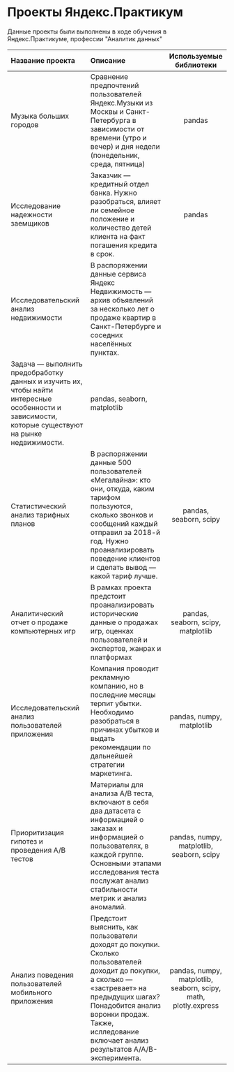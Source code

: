 # Проекты Яндекс.Практикум

Данные проекты были выполнены в ходе обучения в Яндекс.Практикуме, профессии "Аналитик данных"

| Название проекта      | Описание	             | Используемые библиотеки     |
| :-------------------- | :--------------------- |:---------------------------:|
| Музыка больших городов | Сравнение предпочтений пользователей Яндекс.Музыки из Москвы и Санкт-Петербурга в зависимости от времени (утро и вечер) и дня недели (понедельник, среда, пятница)| pandas |
| Исследование надежности заемщиков | Заказчик — кредитный отдел банка. Нужно разобраться, влияет ли семейное положение и количество детей клиента на факт погашения кредита в срок.| pandas |
| Исследовательский анализ недвижимости | В распоряжении данные сервиса Яндекс Недвижимость — архив объявлений за несколько лет о продаже квартир в Санкт-Петербурге и соседних населённых пунктах.
Задача — выполнить предобработку данных и изучить их, чтобы найти интересные особенности и зависимости, которые существуют на рынке недвижимости.| pandas, seaborn, matplotlib |
| Статистический анализ тарифных планов | В распоряжении данные 500 пользователей «Мегалайна»: кто они, откуда, каким тарифом пользуются, сколько звонков и сообщений каждый отправил за 2018-й год. Нужно проанализировать поведение клиентов и сделать вывод — какой тариф лучше.| pandas, seaborn, scipy |
| Аналитический отчет о продаже компьютерных игр | В рамках проекта предстоит проанализировать исторические данные о продажах игр, оценках пользователей и экспертов, жанрах и платформах| pandas, seaborn, scipy, matplotlib |
| Исследовательский анализ пользователей приложения | Компания проводит рекламную компанию, но в последние месяцы терпит убытки. Необходимо разобраться в причинах убытков и выдать рекомендации по дальнейшей стратегии маркетинга.| pandas, numpy, matplotlib |
| Приоритизация гипотез и проведения A/B тестов | Материалы для анализа A/B теста, включают в себя два датасета с информацией о заказах и информацией о пользователях, в каждой группе. Основными этапами исследования теста послужат анализ стабильности метрик и анализ аномалий.| pandas, numpy, matplotlib, seaborn, scipy |
| Анализ поведения пользователей мобильного приложения | Предстоит выяснить, как пользователи доходят до покупки. Сколько пользователей доходит до покупки, а сколько — «застревает» на предыдущих шагах? Понадобится анализ воронки продаж. Также, ислледование включает анализ результатов A/A/B-эксперимента.| pandas, numpy, matplotlib, seaborn, scipy, math, plotly.express |

